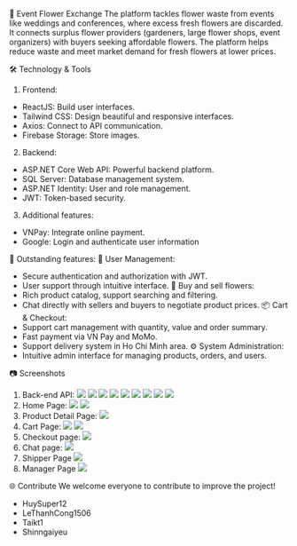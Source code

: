 🌸 Event Flower Exchange
The platform tackles flower waste from events like weddings and conferences, where excess fresh flowers are discarded. It connects surplus flower providers (gardeners, large flower shops, event organizers) with buyers seeking affordable flowers. The platform helps reduce waste and meet market demand for fresh flowers at lower prices.

🛠️ Technology & Tools

1. Frontend:

- ReactJS: Build user interfaces.
- Tailwind CSS: Design beautiful and responsive interfaces.
- Axios: Connect to API communication.
- Firebase Storage: Store images.

2. Backend:

- ASP.NET Core Web API: Powerful backend platform.
- SQL Server: Database management system.
- ASP.NET Identity: User and role management.
- JWT: Token-based security.

3. Additional features:

- VNPay: Integrate online payment.
- Google: Login and authenticate user information

🚀 Outstanding features:
🌿 User Management:

- Secure authentication and authorization with JWT.
- User support through intuitive interface.
  🌸 Buy and sell flowers:
- Rich product catalog, support searching and filtering.
- Chat directly with sellers and buyers to negotiate product prices.
  📦 Cart & Checkout:
- Support cart management with quantity, value and order summary.
- Fast payment via VN Pay and MoMo.
- Support delivery system in Ho Chi Minh area.
  ⚙️ System Administration:
- Intuitive admin interface for managing products, orders, and users.

📷 Screenshots

1. Back-end API:
   ![](image/Swagger1.png)
   ![](image/Swagger2.png)
   ![](image/Swagger3.png)
   ![](image/Swagger4.png)
   ![](image/Swagger5.png)
   ![](image/Swagger6.png)
   ![](image/Swagger7.png)
   ![](image/Swagger8.png)
   ![](image/Swagger9.png)
2. Home Page:
   ![](image/HomePage.png)
   ![](image/HomePage1.png)
3. Product Detail Page:
   ![](image/ProductDetail.png)
4. Cart Page:
   ![](image/Cart.png)
   ![](image/Cart1.png)
5. Checkout page:
   ![](image/Checkout.png)
6. Chat page:
   ![](image/Chat.png)
7. Shipper Page
   ![](image/DeliveryPage.png)
8. Manager Page
   ![](image/ManagerPage.png)

🌐 Contribute
We welcome everyone to contribute to improve the project!

- HuySuper12
- LeThanhCong1506
- Taikt1
- Shinngaiyeu
